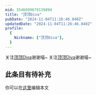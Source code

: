 ```yaml
---
mid: 3546699679139894
title: "顶顶Diva"
pubDate: "2024-11-04T11:26:46.840Z"
updatedDate: "2024-11-04T11:26:46.840Z"
profile:
  {
    Nickname: ["顶顶Diva"],
  }
---
```


关注[顶顶Diva](https://space.bilibili.com/3546699679139894)谢谢喵~ 关注[顶顶Diva](https://space.bilibili.com/3546699679139894)谢谢喵~

## 此条目有待补充
你可以在[这里](https://github.com/Yuhanawa/VTuber.ICU/edit/master/src/content/v/顶顶Diva/index.md)编辑本文
